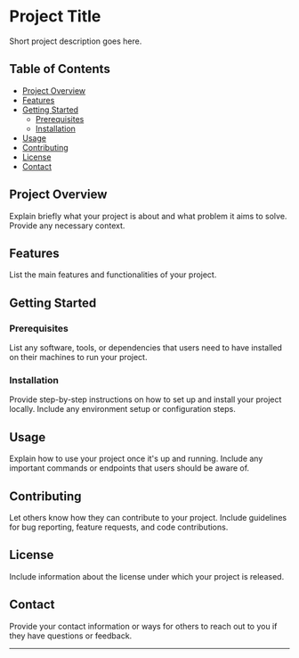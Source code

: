 # Project Title

Short project description goes here.

## Table of Contents

- [Project Overview](#project-overview)
- [Features](#features)
- [Getting Started](#getting-started)
  - [Prerequisites](#prerequisites)
  - [Installation](#installation)
- [Usage](#usage)
- [Contributing](#contributing)
- [License](#license)
- [Contact](#contact)

## Project Overview

Explain briefly what your project is about and what problem it aims to solve. Provide any necessary context.

## Features

List the main features and functionalities of your project.

## Getting Started

### Prerequisites

List any software, tools, or dependencies that users need to have installed on their machines to run your project.

### Installation

Provide step-by-step instructions on how to set up and install your project locally. Include any environment setup or configuration steps.

## Usage

Explain how to use your project once it's up and running. Include any important commands or endpoints that users should be aware of.

## Contributing

Let others know how they can contribute to your project. Include guidelines for bug reporting, feature requests, and code contributions.

## License

Include information about the license under which your project is released.

## Contact

Provide your contact information or ways for others to reach out to you if they have questions or feedback.

---
